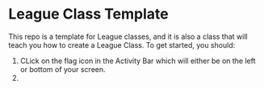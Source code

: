 # League Class Template

This repo is a template for League classes, and it is also a class that will
teach you how to create a League Class. To get started, you should:

1) CLick on the flag icon in the Activity Bar which will either be on the left or bottom of your screen.
2) 
